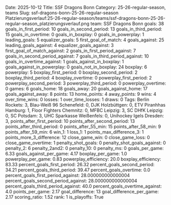 Date: 2025-10-12
Title: SSF Dragons Bonn
Category: 25-26-regular-season, teams
Slug: ssf-dragons-bonn-25-26-regular-season
Platzierungsverlauf:25-26-regular-season/teams/ssf-dragons-bonn-25-26-regular-season_platzierungsverlauf.png
team: SSF Dragons Bonn
goals: 38
goals_in_first_period: 10
goals_in_second_period: 13
goals_in_third_period: 15
goals_in_overtime: 0
goals_in_boxplay: 0
goals_in_powerplay: 1
leading_goals: 5
equalizer_goals: 5
first_goal_of_match: 4
goals_against: 25
leading_goals_against: 4
equalizer_goals_against: 3
first_goal_of_match_against: 2
goals_in_first_period_against: 7
goals_in_second_period_against: 7
goals_in_third_period_against: 10
goals_in_overtime_against: 1
goals_against_in_boxplay: 1
goals_against_in_powerplay: 0
goals_not_in_boxplay: 24
boxplay: 6
powerplay: 5
boxplay_first_period: 0
boxplay_second_period: 2
boxplay_third_period: 4
boxplay_overtime: 0
powerplay_first_period: 2
powerplay_second_period: 3
powerplay_third_period: 0
powerplay_overtime: 0
games: 6
goals_home: 18
goals_away: 20
goals_against_home: 17
goals_against_away: 8
points: 13
home_points: 4
away_points: 9
wins: 4
over_time_wins: 0
losses: 1
over_time_losses: 1
draws: 0
Tags:  Berlin Rockets: 3,  Blau-Weiß 96 Schenefeld: 0,  DJK Holzbüttgen: 0,  ETV Piranhhas Hamburg: 1,  Floor Fighters Chemnitz: 0,  MFBC Leipzig: 3,  SC DHfK Leipzig: 0,  SC Potsdam: 3,  UHC Sparkasse Weißenfels: 0,  Unihockey Igels Dresden: 3,
points_after_first_period: 10
points_after_second_period: 13
points_after_third_period: 0
points_after_55_min: 15
points_after_58_min: 9
points_after_59_min: 6
win_1: 1
loss_1: 1
points_max_difference_3: 1
points_more_3_difference: 12
close_game_win: 0
close_game_loss: 0
close_game_overtime: 1
penalty_shot_goals: 0
penalty_shot_goals_against: 0
penalty_2: 6
penalty_2and2: 0
penalty_10: 0
penalty_ms: 0
goals_per_game: 6.33
goals_against_per_game: 4.17
boxplay_per_game: 1.0
powerplay_per_game: 0.83
powerplay_efficiency: 20.0
boxplay_efficiency: 83.33
percent_goals_first_period: 26.32
percent_goals_second_period: 34.21
percent_goals_third_period: 39.47
percent_goals_overtime: 0.0
percent_goals_first_period_against: 28.000000000000004
percent_goals_second_period_against: 28.000000000000004
percent_goals_third_period_against: 40.0
percent_goals_overtime_against: 4.0
points_per_game: 2.17
goal_difference: 13
goal_difference_per_game: 2.17
scoring_ratio: 1.52
rank: 1
is_playoffs: True

